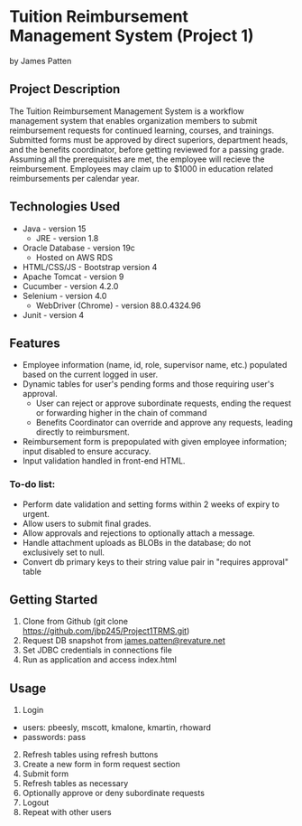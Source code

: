 # Tuition Reimbursement Management System (Project 1)
by James Patten

## Project Description
The Tuition Reimbursement Management System is a workflow management system that enables organization members to submit reimbursement requests for continued learning, courses, and trainings. Submitted forms must be approved by direct superiors, department heads, and the benefits coordinator, before getting reviewed for a passing grade. Assuming all the prerequisites are met, the employee will recieve the reimbursement. Employees may claim up to $1000 in education related reimbursements per calendar year.

## Technologies Used
* Java - version 15
    * JRE - version 1.8
* Oracle Database - version 19c
    * Hosted on AWS RDS
* HTML/CSS/JS - Bootstrap version 4
* Apache Tomcat - version 9
* Cucumber - version 4.2.0
* Selenium - version 4.0
    * WebDriver (Chrome) - version 88.0.4324.96
* Junit - version 4

## Features
* Employee information (name, id, role, supervisor name, etc.) populated based on the current logged in user.
* Dynamic tables for user's pending forms and those requiring user's approval.
    * User can reject or approve subordinate requests, ending the request or forwarding higher in the chain of command
    * Benefits Coordinator can override and approve any requests, leading directly to reimbursment.
* Reimbursement form is prepopulated with given employee information; input disabled to ensure accuracy.
* Input validation handled in front-end HTML.

### To-do list:
* Perform date validation and setting forms within 2 weeks of expiry to urgent.
* Allow users to submit final grades.
* Allow approvals and rejections to optionally attach a message.
* Handle attachment uploads as BLOBs in the database; do not exclusively set to null.
* Convert db primary keys to their string value pair in "requires approval" table

## Getting Started
1. Clone from Github (git clone https://github.com/jbp245/Project1TRMS.git)
2. Request DB snapshot from james.patten@revature.net
3. Set JDBC credentials in connections file
4. Run as application and access index.html

## Usage
1. Login 
  * users: pbeesly, mscott, kmalone, kmartin, rhoward
  * passwords: pass
2. Refresh tables using refresh buttons
3. Create a new form in form request section
4. Submit form
5. Refresh tables as necessary
6. Optionally approve or deny subordinate requests
7. Logout
8. Repeat with other users

